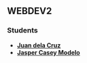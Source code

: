 ## WEBDEV2

### Students

- **[Juan dela Cruz](mailto:juan.delacruz@liham.ph)**
- **[Jasper Casey Modelo](mailto:jaspercaseymodelo@student.laverdad.edu.ph)**